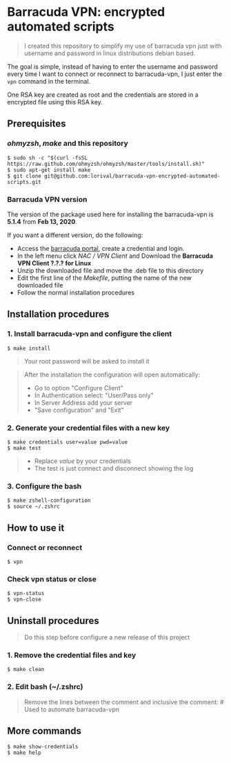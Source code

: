 # Barracuda VPN: encrypted automated scripts

> I created this repository to simplify my use of barracuda vpn just with username and password in linux distributions debian based.

The goal is simple, instead of having to enter the username and password every time I want to connect or reconnect to barracuda-vpn, I just enter the ``vpn`` command in the terminal.

One RSA key are created as root and the credentials are stored in a encrypted file using this RSA key.

## Prerequisites

### *ohmyzsh*, *make* and this repository
````
$ sudo sh -c "$(curl -fsSL https://raw.github.com/ohmyzsh/ohmyzsh/master/tools/install.sh)"
$ sudo apt-get install make
$ git clone git@github.com:lorival/barracuda-vpn-encrypted-automated-scripts.git
````

### Barracuda VPN version
The version of the package used here for installing the barracuda-vpn is **5.1.4** from **Feb 13, 2020**.

If you want a different version, do the following:
- Access the [barracuda portal](http://dlportal.barracudanetworks.com/), create a credential and login.
- In the left menu click *NAC / VPN Client* and Download the **Barracuda VPN Client ?.?.? for Linux**
- Unzip the downloaded file and move the .deb file to this directory
- Edit the first line of the *Makefile*, putting the name of the new downloaded file
- Follow the normal installation procedures

## Installation procedures

### 1. Install barracuda-vpn and configure the client
````
$ make install
````
> Your root password will be asked to install it

> After the installation the configuration will open automatically:
> - Go to option "Configure Client"
> - In Authentication select: "User/Pass only"
> - In Server Address add your server
> - "Save configuration" and "Exit"

### 2. Generate your credential files with a new key
````
$ make credentials user=value pwd=value
$ make test
````
> - Replace *value* by your credentials
> - The test is just connect and disconnect showing the log

### 3. Configure the bash
````
$ make zshell-configuration
$ source ~/.zshrc
````
## How to use it

### Connect or reconnect
````
$ vpn
````

### Check vpn status or close
````
$ vpn-status
$ vpn-close
````

## Uninstall procedures
> Do this step before configure a new release of this project

### 1. Remove the credential files and key
````
$ make clean
````

### 2. Edit bash (~/.zshrc)
> Remove the lines between the comment and inclusive the comment: # Used to automate barracuda-vpn

## More commands
````
$ make show-credentials
$ make help
````